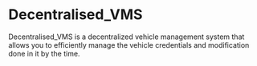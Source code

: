 # Decentralised_VMS
Decentralised_VMS is a decentralized vehicle management system that allows you to efficiently manage the vehicle credentials and modification done in it by the time.
